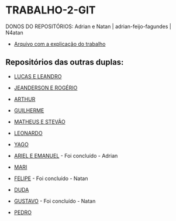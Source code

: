 # TRABALHO-2-GIT

DONOS DO REPOSITÓRIOS: Adrian e Natan | adrian-feijo-fagundes | N4atan

- [Arquivo com a explicação do trabalho](https://github.com/BeneBr/git_24_1N/blob/master/Trabalho%20Pr%C3%A1tico%202.md)



## Repositórios das outras duplas:

 - [LUCAS E LEANDRO](https://github.com/lucasdocurso/TRABALHO-GIT-2)

 - [JEANDERSON E ROGÉRIO](https://github.com/eldorado1959/TrabalhoPratico2)
 
 - [ARTHUR](https://github.com/arthur-manske/aula-git-11-18)

 - [GUILHERME](https://github.com/Kellernz/eu-fumo-pedra)
 
 - [MATHEUS E STEVÃO](https://github.com/matheusbmtt/Trabalho-GIT2)
 
 - [LEONARDO](https://github.com/leoebc1/trabalhoGit)

 - [YAGO]()
 
 - [ARIEL E EMANUEL](https://github.com/ARIELLO24/ariel-git)
        - Foi concluído - Adrian
 - [MARI]()
 
 - [FELIPE](https://github.com/fificici/TDS241N-UC10-Trabalho2)
        - Foi concluído - Natan
 - [DUDA](https://github.com/Duda0810/TrabalhoGit2)
 
 - [GUSTAVO](https://github.com/Gukisz/codigo-git)
        - Foi concluído - Natan
 - [PEDRO]()
